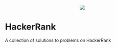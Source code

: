 <div align="center">
  <img src="http://gradsingames.com/wp-content/uploads/2015/12/title-hackerrank.jpg">
</div>

# HackerRank
A collection of solutions to problems on HackerRank

